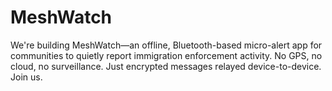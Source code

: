 # MeshWatch
We're building MeshWatch—an offline, Bluetooth-based micro-alert app for communities to quietly report immigration enforcement activity. No GPS, no cloud, no surveillance. Just encrypted messages relayed device-to-device. Join us.
